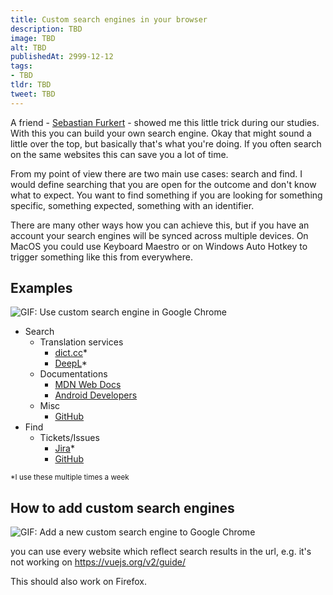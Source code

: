 ```yaml
---
title: Custom search engines in your browser
description: TBD
image: TBD
alt: TBD
publishedAt: 2999-12-12
tags:
- TBD
tldr: TBD
tweet: TBD
---
```


A friend - [Sebastian Furkert](https://www.linkedin.com/in/sebastian-furkert/) - showed me this little trick during our studies. With this you can build your own search engine. Okay that might sound a little over the top, but basically that's what you're doing. If you often search on the same websites this can save you a lot of time. 

From my point of view there are two main use cases: search and find. I would define searching that you are open for the outcome and don't know what to expect. You want to find something if you are looking for something specific, something expected, something with an identifier.

There are many other ways how you can achieve this, but if you have an account your search engines will be synced across multiple devices. On MacOS you could use Keyboard Maestro or on Windows Auto Hotkey to trigger something like this from everywhere.

## Examples

![GIF: Use custom search engine in Google Chrome](/posts/custom-search-engines-in-your-browser/usage.gif)

- Search
  - Translation services
    - [dict.cc](https://www.dict.cc/)*
    - [DeepL](https://www.deepl.com/)*
  - Documentations
    - [MDN Web Docs](https://developer.mozilla.org/en-US/)
    - [Android Developers](https://developer.android.com/)
  - Misc
    - [GitHub](https://github.com/)
- Find
  - Tickets/Issues
    - [Jira](https://www.atlassian.com/de/software/jira)*
    - [GitHub](https://github.com/)

<small>*I use these multiple times a week</small>

## How to add custom search engines

![GIF: Add a new custom search engine to Google Chrome](/posts/custom-search-engines-in-your-browser/add.gif)

you can use every website which reflect search results in the url, e.g. it's not working on https://vuejs.org/v2/guide/

This should also work on Firefox.
